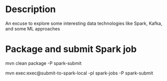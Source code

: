 # Description
An excuse to explore some interesting data technologies like Spark, Kafka, and some ML approaches


# Package and submit Spark job 
mvn clean package -P spark-submit
 
mvn exec:exec@submit-to-spark-local -pl spark-jobs -P spark-submit
